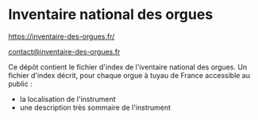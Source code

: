 # Inventaire national des orgues

https://inventaire-des-orgues.fr/

contact@inventaire-des-orgues.fr

Ce dépôt contient le fichier d'index de l'iventaire national des orgues.
Un fichier d'index décrit, pour chaque orgue à tuyau de France accessible au public :

- la localisation de l'instrument
- une description très sommaire de l'instrument
